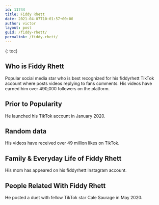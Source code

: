 ```yaml
---
id: 11744
title: Fiddy Rhett
date: 2021-04-07T10:01:57+00:00
author: victor
layout: post
guid: /fiddy-rhett/
permalink: /fiddy-rhett/
---
```



{: toc}


## Who is Fiddy Rhett



Popular social media star who is best recognized for his fiddyrhett TikTok account where posts videos replying to fans comments. His videos have earned him over 490,000 followers on the platform. 

                
                
                
## Prior to Popularity



He launched his TikTok account in January 2020. 

                
                
                
## Random data



His videos have received over 49 million likes on TikTok. 

                
                
                
## Family & Everyday Life of Fiddy Rhett



His mom has appeared on his fiddyrhett Instagram account. 

                
                
                
## People Related With Fiddy Rhett



He posted a duet with fellow TikTok star Cale Saurage in May 2020. 

                
              
            
          
          
          
